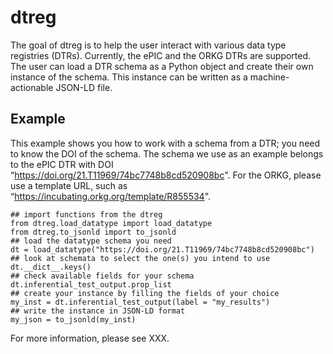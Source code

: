 # dtreg
The goal of dtreg is to help the user interact with various data type registries (DTRs).
Currently, the ePIC and the ORKG DTRs are supported.  
The user can load a DTR schema as a Python object and create their own instance of the schema. 
This instance can be written as a machine-actionable JSON-LD file.
## Example

This example shows you how to work with a schema from a DTR; you need to
know the DOI of the schema. The schema we use as an example belongs to
the ePIC DTR with DOI “<https://doi.org/21.T11969/74bc7748b8cd520908bc>".
For the ORKG, please use a template URL, such as “<https://incubating.orkg.org/template/R855534>".

```{python}
## import functions from the dtreg
from dtreg.load_datatype import load_datatype
from dtreg.to_jsonld import to_jsonld
## load the datatype schema you need
dt = load_datatype("https://doi.org/21.T11969/74bc7748b8cd520908bc")
## look at schemata to select the one(s) you intend to use
dt.__dict__.keys() 
## check available fields for your schema
dt.inferential_test_output.prop_list 
## create your instance by filling the fields of your choice
my_inst = dt.inferential_test_output(label = "my_results")
## write the instance in JSON-LD format
my_json = to_jsonld(my_inst) 
```
For more information, please see XXX.